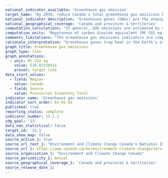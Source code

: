 ```yaml
---
national_indicator_available: 'Greenhouse gas emission'
target_name: "By 2030, reduce Canada's total greenhouse gas emissions by 30%, relative to 2005 emission levels. By 2050, achieve net-zero emissions."
national_indicator_description: "Greenhouse gases (GHGs) are the atmospheric gases responsible for causing global warming and climate change. The major GHGs are carbon dioxide (CO2), methane (CH4) and nitrous oxide (N20). (definition from United Nations Climate Change)"
national_geographical_coverage: 'Canada and provinces & territories'
computation_calculations: "In general, GHG emissions are estimated by multiplying activity data by the associated emission factor. Activity data refer to the quantitative amount of human activity resulting in emissions during a given time period. The annual activity data for fuel combustion sources, for example, are the total amounts of fuel burned over a year. Emission factors are based on samples of measurement data, and are representative rates of emissions for a given activity level under a given set of operating conditions. It is the estimated average emission rate of a given pollutant for a given source, relative to units of activity. Guidelines produced by the Intergovernmental Panel on Climate Change for countries reporting to the United Nations Framework Convention on Climate Change provide various methods for calculating GHG emissions from a given human activity. The methods for estimating emissions are divided into "tiers," each encompassing different levels of activity and technological detail. The same general structure is used for all tiers, while the level of detail at which the calculations are carried out can vary. Greenhouse gas emissions are reported in carbon dioxide equivalents (CO2 eq), determined by multiplying the amount of emissions of a particular greenhouse gas by the global warming potential of that gas. (ECCC)"
computation_units: 'Megatonnes of carbon dioxide equivalent (Mt CO2 eq)'
comments_limitations: "The Greenhouse gas emissions indicators are comprehensive but some emission sources have not been included in the indicators because they are not reported in the National Inventory Report. Owing to their relatively small contributions to the total emissions, these excluded sources do not significantly affect the overall completeness of the inventory. A detailed explanation of the excluded emission sources can be found in Annex 5 of the National Inventory Report. Although reported in the National Inventory Report, emissions and removals from the land use, land use change and forestry sector are excluded from national totals and subsequently not reported as part of the Greenhouse gas emissions indicators. (ECCC)"
rationale_interpretation: "Greenhouse gases trap heat in the Earth's atmosphere, just as the glass of a greenhouse keeps warm air inside. Human activity increases the amount of GHGs in the atmosphere, contributing to a warming of the Earth's surface. This is called the enhanced greenhouse effect. Over the past 200 years in particular, humans have released GHGs into the atmosphere primarily from burning fossil fuels. As a result, more heat is being trapped and the temperature of the planet is increasing. Sea levels are rising as the Arctic ice melts, and there are changes to the climate, such as more severe storms and heat waves. All of this impacts the environment, the economy and human health. The Greenhouse gas emissions indicators are used to track the progress of Canada's efforts to lower emissions and reach environmental performance objectives. They also support decision making on sustainable development. (ECCC)"
graph_title: Greenhouse gas emissions
graph_type: line
graph_annotations:
  - unit: Mt CO2 eq
    value: 510.82158414
    preset: target_line
data_start_values:
  - field: Region
    value: Canada
  - field: Source
    value: Provincial Inventory Total
indicator_name: 'Greenhouse gas emissions'
indicator_sort_order: 01-01-01
published: true
reporting_status: complete
indicator_number: 13.1.1
sdg_goal: '13'
data_non_statistical: false
target_id: '13.1'
data_show_map: false
source_active_1: true
source_url_text_1: "Environment and Climate Change Canada's National Inventory Report 1990-2018: Greenhouse Gas Sources and Sinks in Canada"
source_url_1: https://www.canada.ca/en/environment-climate-change/services/environmental-indicators/greenhouse-gas-emissions.html
source_organisation_1: "Environment and Climate Change Canada"
source_periodicity_1: Annual
source_geographical_coverage_1: 'Canada and provinces & territories'
source_release_date_1: 
---
```



